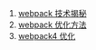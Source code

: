 1. [webpack 技术揭秘](https://juejin.im/post/5badd0c5e51d450e4437f07a)
2. [webpack 优化方法](https://juejin.im/post/5b652b036fb9a04fa01d616b)
3. [webpack4 优化](https://juejin.im/post/5c763885e51d457380771ab0)
